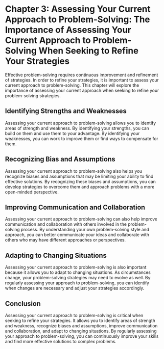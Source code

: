 Chapter 3: Assessing Your Current Approach to Problem-Solving: The Importance of Assessing Your Current Approach to Problem-Solving When Seeking to Refine Your Strategies
==========================================================================================================================================================================

Effective problem-solving requires continuous improvement and refinement of strategies. In order to refine your strategies, it is important to assess your current approach to problem-solving. This chapter will explore the importance of assessing your current approach when seeking to refine your problem-solving strategies.

Identifying Strengths and Weaknesses
------------------------------------

Assessing your current approach to problem-solving allows you to identify areas of strength and weakness. By identifying your strengths, you can build on them and use them to your advantage. By identifying your weaknesses, you can work to improve them or find ways to compensate for them.

Recognizing Bias and Assumptions
--------------------------------

Assessing your current approach to problem-solving also helps you recognize biases and assumptions that may be limiting your ability to find effective solutions. By recognizing these biases and assumptions, you can develop strategies to overcome them and approach problems with a more open-minded perspective.

Improving Communication and Collaboration
-----------------------------------------

Assessing your current approach to problem-solving can also help improve communication and collaboration with others involved in the problem-solving process. By understanding your own problem-solving style and approach, you can better communicate your ideas and collaborate with others who may have different approaches or perspectives.

Adapting to Changing Situations
-------------------------------

Assessing your current approach to problem-solving is also important because it allows you to adapt to changing situations. As circumstances change, your problem-solving strategies may need to evolve as well. By regularly assessing your approach to problem-solving, you can identify when changes are necessary and adjust your strategies accordingly.

Conclusion
----------

Assessing your current approach to problem-solving is critical when seeking to refine your strategies. It allows you to identify areas of strength and weakness, recognize biases and assumptions, improve communication and collaboration, and adapt to changing situations. By regularly assessing your approach to problem-solving, you can continuously improve your skills and find more effective solutions to complex problems.


